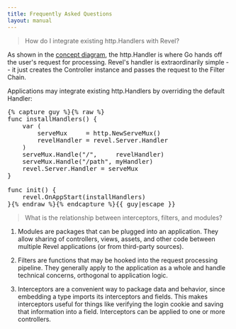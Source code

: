 ```yaml
---
title: Frequently Asked Questions
layout: manual
---
```


> How do I integrate existing http.Handlers with Revel?

As shown in the [concept diagram](concepts.html), the http.Handler is where Go
hands off the user's request for processing.  Revel's handler is extraordinarily
simple -- it just creates the Controller instance and passes the request to the
Filter Chain.

Applications may integrate existing http.Handlers by overriding the default
Handler:

<pre class="prettyprint lang-go">{% capture guy %}{% raw %}
func installHandlers() {
	var (
		serveMux     = http.NewServeMux()
		revelHandler = revel.Server.Handler
	)
	serveMux.Handle("/",     revelHandler)
	serveMux.Handle("/path", myHandler)
	revel.Server.Handler = serveMux
}

func init() {
	revel.OnAppStart(installHandlers)
}{% endraw %}{% endcapture %}{{ guy|escape }}
</pre>


> What is the relationship between interceptors, filters, and modules?

1. Modules are packages that can be plugged into an application. They allow
sharing of controllers, views, assets, and other code between multiple Revel
applications (or from third-party sources).

2. Filters are functions that may be hooked into the request processing
pipeline.  They generally apply to the application as a whole and handle
technical concerns, orthogonal to application logic.

3. Interceptors are a convenient way to package data and behavior, since
embedding a type imports its interceptors and fields.  This makes interceptors
useful for things like verifying the login cookie and saving that information
into a field.  Interceptors can be applied to one or more controllers.


